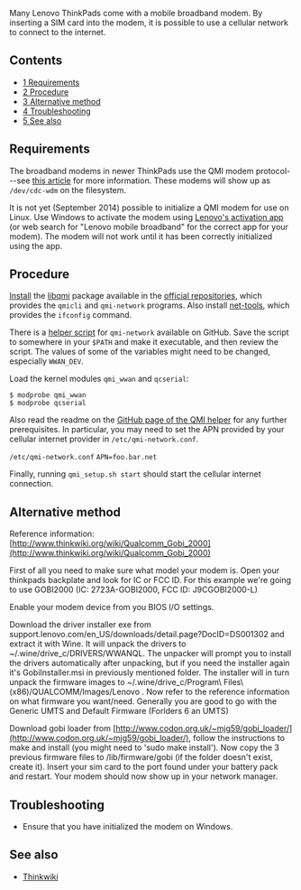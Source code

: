 Many Lenovo ThinkPads come with a mobile broadband modem. By inserting a SIM card into the modem, it is possible to use a cellular network to connect to the internet.

## Contents

*   [1 Requirements](#Requirements)
*   [2 Procedure](#Procedure)
*   [3 Alternative method](#Alternative_method)
*   [4 Troubleshooting](#Troubleshooting)
*   [5 See also](#See_also)

## Requirements

The broadband modems in newer ThinkPads use the QMI modem protocol---see [this article](http://sigquit.wordpress.com/2012/08/20/an-introduction-to-libqmi/) for more information. These modems will show up as `/dev/cdc-wdm` on the filesystem.

It is not yet (September 2014) possible to initialize a QMI modem for use on Linux. Use Windows to activate the modem using [Lenovo's activation app](http://support.lenovo.com/us/en/downloads/migr-68495) (or web search for "Lenovo mobile broadband" for the correct app for your modem). The modem will not work until it has been correctly initialized using the app.

## Procedure

[Install](/index.php/Install "Install") the [libqmi](https://www.archlinux.org/packages/?name=libqmi) package available in the [official repositories](/index.php/Official_repositories "Official repositories"), which provides the `qmicli` and `qmi-network` programs. Also install [net-tools](https://www.archlinux.org/packages/?name=net-tools), which provides the `ifconfig` command.

There is a [helper script](https://raw.githubusercontent.com/penguin2716/qmi_setup/master/qmi_setup.sh) for `qmi-network` available on GitHub. Save the script to somewhere in your `$PATH` and make it executable, and then review the script. The values of some of the variables might need to be changed, especially `WWAN_DEV`.

Load the kernel modules `qmi_wwan` and `qcserial`:

```
$ modprobe qmi_wwan
$ modprobe qcserial
```

Also read the readme on the [GitHub page of the QMI helper](https://github.com/penguin2716/qmi_setup) for any further prerequisites. In particular, you may need to set the APN provided by your cellular internet provider in `/etc/qmi-network.conf`.

 `/etc/qmi-network.conf`  `APN=foo.bar.net` 

Finally, running `qmi_setup.sh start` should start the cellular internet connection.

## Alternative method

Reference information: [http://www.thinkwiki.org/wiki/Qualcomm_Gobi_2000](http://www.thinkwiki.org/wiki/Qualcomm_Gobi_2000)

First of all you need to make sure what model your modem is. Open your thinkpads backplate and look for IC or FCC ID. For this example we're going to use GOBI2000 (IC: 2723A-GOBI2000, FCC ID: J9CGOBI2000-L)

Enable your modem device from you BIOS I/O settings.

Download the driver installer exe from support.lenovo.com/en_US/downloads/detail.page?DocID=DS001302 and extract it with Wine. It will unpack the drivers to ~/.wine/drive_c/DRIVERS/WWANQL. The unpacker will prompt you to install the drivers automatically after unpacking, but if you need the installer again it's GobiInstaller.msi in previously mentioned folder. The installer will in turn unpack the firmware images to ~/.wine/drive_c/Program\ Files\ \(x86\)/QUALCOMM/Images/Lenovo . Now refer to the reference information on what firmware you want/need. Generally you are good to go with the Generic UMTS and Default Firmware (Forlders 6 an UMTS)

Download gobi loader from [http://www.codon.org.uk/~mjg59/gobi_loader/](http://www.codon.org.uk/~mjg59/gobi_loader/), follow the instructions to make and install (you might need to 'sudo make install'). Now copy the 3 previous firmware files to /lib/firmware/gobi (if the folder doesn't exist, create it). Insert your sim card to the port found under your battery pack and restart. Your modem should now show up in your network manager.

## Troubleshooting

*   Ensure that you have initialized the modem on Windows.

## See also

*   [Thinkwiki](http://www.thinkwiki.org)